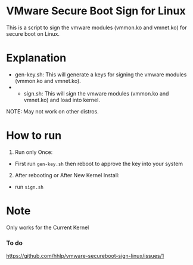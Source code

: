 # VMware Secure Boot Sign for Linux

This is a script to sign the vmware modules (vmmon.ko and vmnet.ko) for secure boot on Linux.

# Explanation

* gen-key.sh: This will generate a keys for signing the vmware modules (vmmon.ko and vmnet.ko).
* * sign.sh: This will sign the vmware modules (vmmon.ko and vmnet.ko) and load into kernel.

NOTE: May not work on other distros.

# How to run

1. Run only Once:
* First run `gen-key.sh` then reboot to approve the key into your system

2. After rebooting or After New Kernel Install:
* run `sign.sh`

# Note

Only works for the Current Kernel

### To do

https://github.com/hhlp/vmware-secureboot-sign-linux/issues/1
